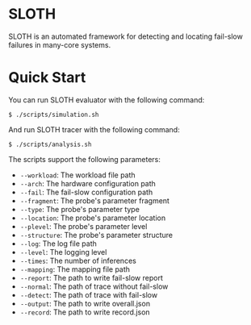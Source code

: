 # SLOTH

SLOTH is an automated framework for detecting and locating fail-slow failures in many-core systems.

# Quick Start

You can run SLOTH evaluator with the following command:

```shell
$ ./scripts/simulation.sh
```

And run SLOTH tracer with the following command:

```shell
$ ./scripts/analysis.sh
```

The scripts support the following parameters:

- `--workload`: The workload file path
- `--arch`: The hardware configuration path
- `--fail`: The fail-slow configuration path
- `--fragment`: The probe's parameter fragment
- `--type`: The probe's parameter type
- `--location`: The probe's parameter location
- `--plevel`: The probe's parameter level
- `--structure`: The probe's parameter structure
- `--log`: The log file path
- `--level`: The logging level
- `--times`: The number of inferences
- `--mapping`: The mapping file path
- `--report`: The path to write fail-slow report
- `--normal`: The path of trace without fail-slow
- `--detect`: The path of trace with fail-slow
- `--output`: The path to write overall.json
- `--record`: The path to write record.json